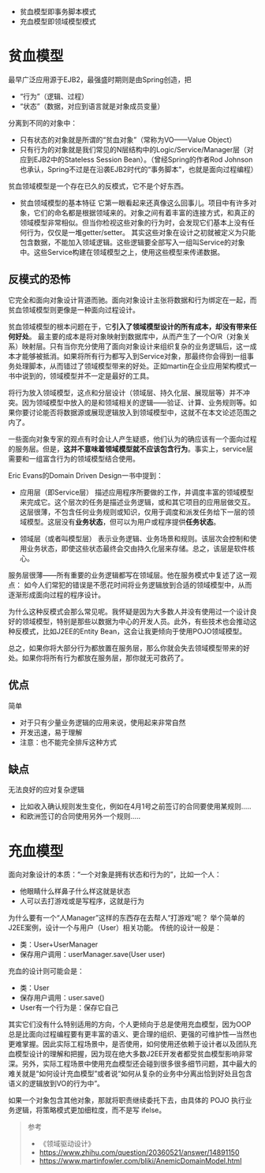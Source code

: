 - 贫血模型即事务脚本模式
- 充血模型即领域模型模式

# 贫血模型
最早广泛应用源于EJB2，最强盛时期则是由Spring创造，把
- “行为”（逻辑、过程）
- “状态”（数据，对应到语言就是对象成员变量）

分离到不同的对象中：
- 只有状态的对象就是所谓的“贫血对象”（常称为VO——Value Object）
- 只有行为的对象就是我们常见的N层结构中的Logic/Service/Manager层（对应到EJB2中的Stateless Session Bean）。（曾经Spring的作者Rod Johnson也承认，Spring不过是在沿袭EJB2时代的“事务脚本”，也就是面向过程编程）

贫血领域模型是一个存在已久的反模式，它不是个好东西。

- 贫血领域模型的基本特征
它第一眼看起来还真像这么回事儿。项目中有许多对象，它们的命名都是根据领域来的。对象之间有着丰富的连接方式，和真正的领域模型非常相似。但当你检视这些对象的行为时，会发现它们基本上没有任何行为，仅仅是一堆getter/setter。
其实这些对象在设计之初就被定义为只能包含数据，不能加入领域逻辑。这些逻辑要全部写入一组叫Service的对象中。这些Service构建在领域模型之上，使用这些模型来传递数据。

## 反模式的恐怖
它完全和面向对象设计背道而驰。面向对象设计主张将数据和行为绑定在一起，而贫血领域模型则更像是一种面向过程设计。

贫血领域模型的根本问题在于，它**引入了领域模型设计的所有成本，却没有带来任何好处**。
最主要的成本是将对象映射到数据库中，从而产生了一个O/R（对象关系）映射层。只有当你充分使用了面向对象设计来组织复杂的业务逻辑后，这一成本才能够被抵消。如果将所有行为都写入到Service对象，那最终你会得到一组事务处理脚本，从而错过了领域模型带来的好处。正如martin在企业应用架构模式一书中说到的，领域模型并不一定是最好的工具。

将行为放入领域模型，这点和分层设计（领域层、持久化层、展现层等）并不冲突。因为领域模型中放入的是和领域相关的逻辑——验证、计算、业务规则等。如果你要讨论能否将数据源或展现逻辑放入到领域模型中，这就不在本文论述范围之内了。

一些面向对象专家的观点有时会让人产生疑惑，他们认为的确应该有一个面向过程的服务层。但是，**这并不意味着领域模型就不应该包含行为**。事实上，service层需要和一组富含行为的领域模型结合使用。

Eric Evans的Domain Driven Design一书中提到：
- 应用层（即Service层）
描述应用程序所要做的工作，并调度丰富的领域模型来完成它。这个层次的任务是描述业务逻辑，或和其它项目的应用层做交互。这层很薄，不包含任何业务规则或知识，仅用于调度和派发任务给下一层的领域模型。这层没有**业务状态**，但可以为用户或程序提供**任务状态**。

- 领域层（或者叫模型层）
表示业务逻辑、业务场景和规则。该层次会控制和使用业务状态，即使这些状态最终会交由持久化层来存储。总之，该层是软件核心。

服务层很薄——所有重要的业务逻辑都写在领域层。他在服务模式中复述了这一观点：
如今人们常犯的错误是不愿花时间将业务逻辑放到合适的领域模型中，从而逐渐形成面向过程的程序设计。

为什么这种反模式会那么常见呢。我怀疑是因为大多数人并没有使用过一个设计良好的领域模型，特别是那些以数据为中心的开发人员。此外，有些技术也会推动这种反模式，比如J2EE的Entity Bean，这会让我更倾向于使用POJO领域模型。

总之，如果你将大部分行为都放置在服务层，那么你就会失去领域模型带来的好处。如果你将所有行为都放在服务层，那你就无可救药了。

## 优点
简单
- 对于只有少量业务逻辑的应用来说，使用起来非常自然
- 开发迅速，易于理解
- 注意：也不能完全排斥这种方式
## 缺点
无法良好的应对复杂逻辑
- 比如收入确认规则发生变化，例如在4月1号之前签订的合同要使用某规则.....
- 和欧洲签订的合同使用另外一个规则.....
# 充血模型
面向对象设计的本质：“一个对象是拥有状态和行为的”，比如一个人：
- 他眼睛什么样鼻子什么样这就是状态
- 人可以去打游戏或是写程序，这就是行为

为什么要有一个“人Manager”这样的东西存在去帮人“打游戏”呢？
举个简单的J2EE案例，设计一个与用户（User）相关功能。
传统的设计一般是：
- 类：User+UserManager
- 保存用户调用：userManager.save(User user)

充血的设计则可能会是：
- 类：User
- 保存用户调用：user.save()
- User有一个行为是：保存它自己

其实它们没有什么特别适用的方向，个人更倾向于总是使用充血模型，因为OOP总是比面向过程编程要有更丰富的语义、更合理的组织、更强的可维护性—当然也更难掌握。因此实际工程场景中，是否使用，如何使用还依赖于设计者以及团队充血模型设计的理解和把握，因为现在绝大多数J2EE开发者都受贫血模型影响非常深。另外，实际工程场景中使用充血模型还会碰到很多很多细节问题，其中最大的难关就是“如何设计充血模型”或者说“如何从复杂的业务中分离出恰到好处且包含语义的逻辑放到VO的行为中”。

如果一个对象包含其他对象，那就将职责继续委托下去，由具体的 POJO 执行业务逻辑，将策略模式更加细粒度，而不是写 ifelse。

> 参考
> - 《领域驱动设计》
> - https://www.zhihu.com/question/20360521/answer/14891150
> - https://www.martinfowler.com/bliki/AnemicDomainModel.html
